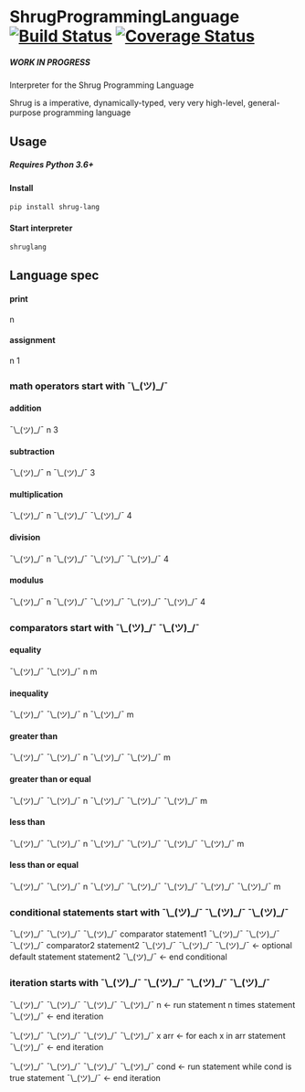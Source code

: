 # ShrugProgrammingLanguage [![Build Status](https://travis-ci.org/Ben-Wu/ShrugProgrammingLanguage.svg?branch=master)](https://travis-ci.org/Ben-Wu/ShrugProgrammingLanguage) [![Coverage Status](https://coveralls.io/repos/github/Ben-Wu/ShrugProgrammingLanguage/badge.svg)](https://coveralls.io/github/Ben-Wu/ShrugProgrammingLanguage)

##### WORK IN PROGRESS

Interpreter for the Shrug Programming Language

Shrug is a imperative, dynamically-typed, very very high-level, general-purpose programming language

## Usage

##### Requires Python 3.6+

#### Install

```sh
pip install shrug-lang
```

#### Start interpreter

```sh
shruglang
```

## Language spec

#### print

n

#### assignment

n 1


### math operators start with ¯\\\_(ツ)\_/¯

#### addition

¯\\\_(ツ)\_/¯ n 3

#### subtraction

¯\\\_(ツ)\_/¯ n ¯\\\_(ツ)\_/¯ 3

#### multiplication

¯\\\_(ツ)\_/¯ n ¯\\\_(ツ)\_/¯ ¯\\\_(ツ)\_/¯ 4

#### division

¯\\\_(ツ)\_/¯ n ¯\\\_(ツ)\_/¯ ¯\\\_(ツ)\_/¯ ¯\\\_(ツ)\_/¯ 4

#### modulus

¯\\\_(ツ)\_/¯ n ¯\\\_(ツ)\_/¯ ¯\\\_(ツ)\_/¯ ¯\\\_(ツ)\_/¯ ¯\\\_(ツ)\_/¯ 4

### comparators start with ¯\\\_(ツ)\_/¯ ¯\\\_(ツ)\_/¯

#### equality

¯\\\_(ツ)\_/¯ ¯\\\_(ツ)\_/¯ n m

#### inequality

¯\\\_(ツ)\_/¯ ¯\\\_(ツ)\_/¯ n ¯\\\_(ツ)\_/¯ m

#### greater than

¯\\\_(ツ)\_/¯ ¯\\\_(ツ)\_/¯ n ¯\\\_(ツ)\_/¯ ¯\\\_(ツ)\_/¯ m

#### greater than or equal

¯\\\_(ツ)\_/¯ ¯\\\_(ツ)\_/¯ n ¯\\\_(ツ)\_/¯ ¯\\\_(ツ)\_/¯ ¯\\\_(ツ)\_/¯ m

#### less than

¯\\\_(ツ)\_/¯ ¯\\\_(ツ)\_/¯ n ¯\\\_(ツ)\_/¯ ¯\\\_(ツ)\_/¯ ¯\\\_(ツ)\_/¯ ¯\\\_(ツ)\_/¯ m

#### less than or equal

¯\\\_(ツ)\_/¯ ¯\\\_(ツ)\_/¯ n ¯\\\_(ツ)\_/¯ ¯\\\_(ツ)\_/¯ ¯\\\_(ツ)\_/¯ ¯\\\_(ツ)\_/¯ ¯\\\_(ツ)\_/¯ m

### conditional statements start with ¯\\\_(ツ)\_/¯ ¯\\\_(ツ)\_/¯ ¯\\\_(ツ)\_/¯

¯\\\_(ツ)\_/¯ ¯\\\_(ツ)\_/¯ ¯\\\_(ツ)\_/¯ comparator 
	statement1
¯\\\_(ツ)\_/¯ ¯\\\_(ツ)\_/¯ ¯\\\_(ツ)\_/¯ comparator2
	statement2
¯\\\_(ツ)\_/¯ ¯\\\_(ツ)\_/¯ ¯\\\_(ツ)\_/¯ <- optional default statement
	statement2
¯\\\_(ツ)\_/¯ <- end conditional

### iteration starts with ¯\\\_(ツ)\_/¯ ¯\\\_(ツ)\_/¯ ¯\\\_(ツ)\_/¯ ¯\\\_(ツ)\_/¯

¯\\\_(ツ)\_/¯ ¯\\\_(ツ)\_/¯ ¯\\\_(ツ)\_/¯ ¯\\\_(ツ)\_/¯ n <- run statement n times
	statement
¯\\\_(ツ)\_/¯ <- end iteration

¯\\\_(ツ)\_/¯ ¯\\\_(ツ)\_/¯ ¯\\\_(ツ)\_/¯ ¯\\\_(ツ)\_/¯ x arr <- for each x in arr
	statement
¯\\\_(ツ)\_/¯ <- end iteration

¯\\\_(ツ)\_/¯ ¯\\\_(ツ)\_/¯ ¯\\\_(ツ)\_/¯ ¯\\\_(ツ)\_/¯ cond <- run statement while cond is true
	statement
¯\\\_(ツ)\_/¯ <- end iteration

